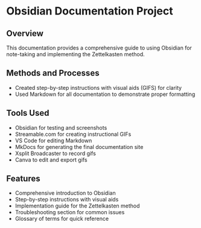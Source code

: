 # Obsidian Documentation Project

## Overview
This documentation provides a comprehensive guide to using Obsidian for note-taking and implementing the Zettelkasten method.

## Methods and Processes
- Created step-by-step instructions with visual aids (GIFS) for clarity
- Used Markdown for all documentation to demonstrate proper formatting

## Tools Used
- Obsidian for testing and screenshots
- Streamable.com for creating instructional GIFs
- VS Code for editing Markdown
- MkDocs for generating the final documentation site
- Xsplit Broadcaster to record gifs
- Canva to edit and export gifs

## Features
- Comprehensive introduction to Obsidian
- Step-by-step instructions with visual aids
- Implementation guide for the Zettelkasten method
- Troubleshooting section for common issues
- Glossary of terms for quick reference
